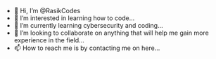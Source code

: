 - 👋 Hi, I’m @RasikCodes
- 👀 I’m interested in learning how to code...
- 🌱 I’m currently learning cybersecurity and coding...
- 💞️ I’m looking to collaborate on anything that will help me gain more experience in the field...
- 📫 How to reach me is by contacting me on here...

<!---
RasikCodes/RasikCodes is a ✨ special ✨ repository because its `README.md` (this file) appears on your GitHub profile.
You can click the Preview link to take a look at your changes.
--->
